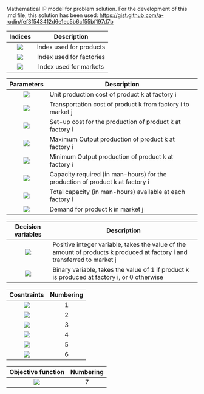 Mathematical IP model for problem solution. For the development of this .md file, this solution has been used: https://gist.github.com/a-rodin/fef3f543412d6e1ec5b6cf55bf197d7b

| Indices | Description |
|:---:|:---:|
| <img src="https://render.githubusercontent.com/render/math?math=\large k\in[1,\ 3]">| Index used for products |
| <img src="https://render.githubusercontent.com/render/math?math=\large i\in[1,\ 3]">| Index used for factories |
| <img src="https://render.githubusercontent.com/render/math?math=\large j\in[1,\ 3]">| Index used for markets |

| Parameters | Description |
|:---:|---|
| <img src="https://render.githubusercontent.com/render/math?math=\Large {UPC}_{ki}">| Unit production cost of product k at factory i |
| <img src="https://render.githubusercontent.com/render/math?math=\Large {TC}_{kij}">| Transportation cost of product k from factory i to market j |
| <img src="https://render.githubusercontent.com/render/math?math=\Large {SUC}_{ki}">| Set-up cost for the production of product k at factory i |
| <img src="https://render.githubusercontent.com/render/math?math=\Large {MaxOP}_{ki}">| Maximum Output production of product k at factory i |
| <img src="https://render.githubusercontent.com/render/math?math=\Large {MinOP}_{ki}">| Minimum Output production of product k at factory i |
| <img src="https://render.githubusercontent.com/render/math?math=\Large {CR}_{ki}">| Capacity required (in man-hours) for the production of product k at factory i |
| <img src="https://render.githubusercontent.com/render/math?math=\Large {TC}_i">| Total capacity (in man-hours) available at each factory i |
| <img src="https://render.githubusercontent.com/render/math?math=\Large D_{kj}">| Demand for product k in market j |

| Decision variables | Description |
|:---:|---|
| <img src="https://render.githubusercontent.com/render/math?math=\Large X_{kij}">| Positive integer variable, takes the value of the amount of products k produced at factory i and transferred to market j  |
| <img src="https://render.githubusercontent.com/render/math?math=\Large P_{ki}">| Binary variable, takes the value of 1 if product k is produced at factory i, or 0 otherwise |

| Cosntraints | Numbering |
|:---:|:---:|
| <img src="https://render.githubusercontent.com/render/math?math=\sum_{j\ =\ 1}^{3\ }X_{kij}\le\ {MaxOP}_{ki}\ast\ P_{ki},\ \forall\ k,i\in[1,\ 3]">| 1 |
| <img src="https://render.githubusercontent.com/render/math?math=\sum_{j\ =\ 1}^{3\ }X_{kij}\geq\ {MinOP}_{ki}\ast\ P_{ki},\ \forall\ k,i\in[1,\ 3]">| 2 |
| <img src="https://render.githubusercontent.com/render/math?math=\sum_{k\ =\ 1}^{3\ }\sum_{j\ =\ 1}^{3}{(X_{kij}\ast{CR}_{ki})}\geq\ {TC}_i,\ \forall\ i\in[1,\ 3]">| 3 |
| <img src="https://render.githubusercontent.com/render/math?math=\sum_{i\ =\ 1}^{3\ }X_{kij}\geq\ D_{kj},\ \forall\ k,j\in[1,\ 3] ">| 4 |
| <img src="https://render.githubusercontent.com/render/math?math=\sum_{k\ =\ 1}^{\ 3\ }P_{ki}\le\ 2,\ \forall\ i\in[1,\ 3] ">| 5 |
| <img src="https://render.githubusercontent.com/render/math?math=\sum_{i\ =\ 1}^{\ 3\ }P_{ki}\le\ 2,\ \forall\ k\in[1,\ 3] ">| 6 |

| Objective function | Numbering |
|:---:|:---:|
| <img src="https://render.githubusercontent.com/render/math?math=MINIMIZE\ \sum_{k\ =\ 1}^{3}\sum_{i\ =\ 1}^{3}{\sum_{j\ =\ 1}^{3}{(X_{kij}\ast({UPC}_{ki}%2B{TC}_{kij}))}\ }%2B\sum_{k=1}^{3}\sum_{i=1}^{3}{P_{ki}\ast{SUC}_{ki}}">| 7 |
